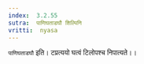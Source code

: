 ```yaml
---
index:  3.2.55
sutra:  पाणिघताडघौ शिल्पिनि
vritti:  nyasa
---
```


`पाणिघताडघौ` इति। टप्रत्ययो घत्वं टिलोपश्च निपात्यते।।

